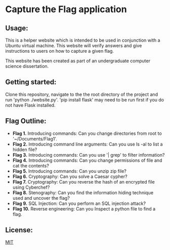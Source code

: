 # Capture the Flag application

## Usage:
This is a helper website which is intended to be used in conjunction with a Ubuntu virtual machine. This website will verify answers and give instructions to users on how to capture a given flag. 

This website has been created as part of an undergraduate computer science dissertation.

## Getting started:
Clone this repository, navigate to the the root directory of the project and run 'python ./website.py'. 'pip install flask' may need to be run first if you do not have Flask installed.

## Flag Outline:
* **Flag 1.** Introducing commands: Can you change directories from root to '~/Documents/Flag1'.
* **Flag 2.** Introducing command line arguments: Can you use ls -al to list a hidden file?
* **Flag 3.** Introducing commands: Can you use '| grep' to filter information?
* **Flag 4.** Introducing commands: Can you change permissions of file and cat the contents?
* **Flag 5.** Introducing commands: Can you unzip zip file?
* **Flag 6.** Cryptography: Can you solve a Caesar cypher?
* **Flag 7.** Cryptography: Can you reverse the hash of an encrypted file using Cyberchef?
* **Flag 8.** Stenography: Can you find the information hiding technique used and uncover the flag?
* **Flag 9.** SQL Injection: Can you perform an SQL injection attack?
* **Flag 10.** Reverse engineering: Can you Inspect a python file to find a flag.

## License: 
[MIT](https://choosealicense.com/licenses/mit/)